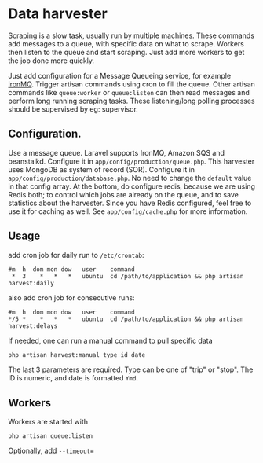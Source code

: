 # Data harvester

Scraping is a slow task, usually run by multiple machines. These commands add messages to a queue, with specific data on what to scrape. Workers then listen to the queue and start scraping. Just add more workers to get the job done more quickly.

Just add configuration for a Message Queueing service, for example [ironMQ](http://www.iron.io/mq). Trigger artisan commands using cron to fill the queue. Other artisan commands like `queue:worker` or `queue:listen` can then read messages and perform long running scraping tasks. These listening/long polling processes should be supervised by eg: supervisor.

## Configuration.

Use a message queue. Laravel supports IronMQ, Amazon SQS and beanstalkd. Configure it in `app/config/production/queue.php`. This harvester uses MongoDB as system of record (SOR). Configure it in `app/config/production/database.php`. No need to change the `default` value in that config array. At the bottom, do configure redis, because we are using Redis both; to control which jobs are already on the queue, and to save statistics about the harvester. Since you have Redis configured, feel free to use it for caching as well. See `app/config/cache.php` for more information.

## Usage

add cron job for daily run to `/etc/crontab`:

```
#m  h  dom mon dow   user    command
 *  3    *   *   *   ubuntu  cd /path/to/application && php artisan harvest:daily
```

also add cron job for consecutive runs:

```
#m  h  dom mon dow   user    command
*/5 *    *   *   *   ubuntu  cd /path/to/application && php artisan harvest:delays
```

If needed, one can run a manual command to pull specific data

```bash
php artisan harvest:manual type id date
```

The last 3 parameters are required. Type can be one of "trip" or "stop". The ID is numeric, and date is formatted `Ymd`.

## Workers

Workers are started with

```
php artisan queue:listen
```

Optionally, add `--timeout=`
